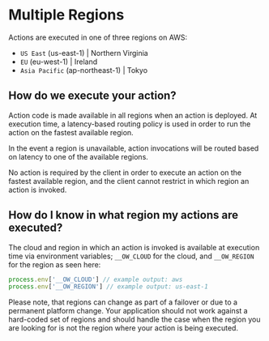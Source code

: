 # Multiple Regions
Actions are executed in one of three regions on AWS:

* `US East` (us-east-1) | Northern Virginia
* `EU` (eu-west-1) | Ireland
* `Asia Pacific` (ap-northeast-1) | Tokyo

## How do we execute your action?

Action code is made available in all regions when an action is deployed. At execution time, a latency-based routing policy is used in order to run the action on the fastest available region.

In the event a region is unavailable, action invocations will be routed based on latency to one of the available regions.

No action is required by the client in order to execute an action on the fastest available region, and the client cannot restrict in which region an action is invoked. 

## How do I know in what region my actions are executed?

The cloud and region in which an action is invoked is available at execution time via environment variables; `__OW_CLOUD` for the cloud, and `__OW_REGION` for the region as seen here:

```javascript
process.env['__OW_CLOUD'] // example output: aws
process.env['__OW_REGION'] // example output: us-east-1
```

Please note, that regions can change as part of a failover or due to a permanent platform change. Your application should not work against a hard-coded set of regions and should handle the case when the region you are looking for is not the region where your action is being executed.
